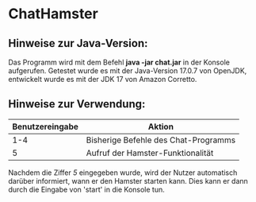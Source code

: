 # ChatHamster
## Hinweise zur Java-Version:
Das Programm wird mit dem Befehl **java -jar chat.jar** in der Konsole aufgerufen. Getestet wurde es mit
der Java-Version 17.0.7 von OpenJDK, entwickelt wurde es mit der JDK 17 von Amazon Corretto.

## Hinweise zur Verwendung:
|Benutzereingabe|Aktion|
|-|-|
|1-4|Bisherige Befehle des Chat-Programms|
|5|Aufruf der Hamster-Funktionalität|

Nachdem die Ziffer *5* eingegeben wurde, wird der Nutzer automatisch darüber informiert, wann er den Hamster starten kann. Dies kann er dann durch die Eingabe von 'start' in die Konsole tun.
